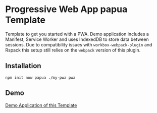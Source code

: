 # Progressive Web App papua Template

Template to get you started with a PWA. Demo application includes a Manifest, Service Worker and uses IndexedDB to store data between sessions. Due to compatibility issues with `workbox-webpack-plugin` and Rspack this setup still relies on the `webpack` version of this plugin.

## Installation

```
npm init now papua ./my-pwa pwa
```

## Demo

[Demo Application of this Template](https://papua-pwa.vercel.app/)
